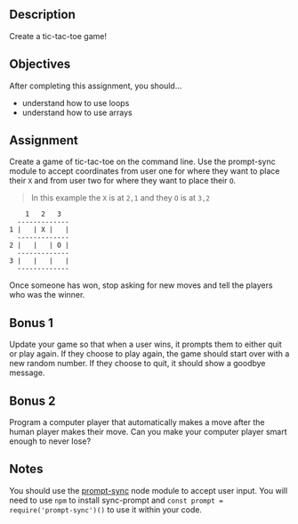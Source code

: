 ## Description

Create a tic-tac-toe game!

## Objectives

After completing this assignment, you should…

- understand how to use loops
- understand how to use arrays

## Assignment

Create a game of tic-tac-toe on the command line. Use the prompt-sync module to accept coordinates from user one for where they want to place their `X` and from user two for where they want to place their `O`.

> In this example the `X` is at `2,1` and they `O` is at `3,2`

```
    1   2   3
  -------------
1 |   | X |   |
  -------------
2 |   |   | O |
  -------------
3 |   |   |   |
  -------------
```

Once someone has won, stop asking for new moves and tell the players who was the winner.

## Bonus 1

Update your game so that when a user wins, it prompts them to either quit or play again. If they choose to play again, the game should start over with a new random number. If they choose to quit, it should show a goodbye message.

## Bonus 2

Program a computer player that automatically makes a move after the human player makes their move. Can you make your computer player smart enough to never lose?

## Notes

You should use the [prompt-sync](https://github.com/heapwolf/prompt-sync#readme) node module to accept user input. You will need to use `npm` to install sync-prompt and `const prompt = require('prompt-sync')()` to use it within your code.
